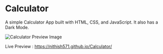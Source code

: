 # Calculator

A simple Calculator App built with HTML, CSS, and JavaScript. It also has a Dark Mode.

![Calculator Preview Image](https://user-images.githubusercontent.com/44538497/169086855-bd20e6e0-3675-4db6-b086-0298005973f4.png)


Live Preview : https://nithish571.github.io/Calculator/
